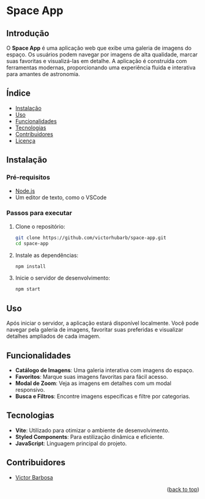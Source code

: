# Space App

## Introdução
O **Space App** é uma aplicação web que exibe uma galeria de imagens do espaço. Os usuários podem navegar por imagens de alta qualidade, marcar suas favoritas e visualizá-las em detalhe. A aplicação é construída com ferramentas modernas, proporcionando uma experiência fluida e interativa para amantes de astronomia.

## Índice
- [Instalação](#instalação)
- [Uso](#uso)
- [Funcionalidades](#funcionalidades)
- [Tecnologias](#tecnologias)
- [Contribuidores](#contribuidores)
- [Licença](#licença)

## Instalação

### Pré-requisitos
- [Node.js](https://nodejs.org/)
- Um editor de texto, como o VSCode

### Passos para executar
1. Clone o repositório:
   ```bash
   git clone https://github.com/victorhubarb/space-app.git
   cd space-app
   ```
2. Instale as dependências:
   ```bash
   npm install
   ```
3. Inicie o servidor de desenvolvimento:
   ```bash
   npm start
   ```

## Uso
Após iniciar o servidor, a aplicação estará disponível localmente. Você pode navegar pela galeria de imagens, favoritar suas preferidas e visualizar detalhes ampliados de cada imagem.

## Funcionalidades
- **Catálogo de Imagens**: Uma galeria interativa com imagens do espaço.
- **Favoritos**: Marque suas imagens favoritas para fácil acesso.
- **Modal de Zoom**: Veja as imagens em detalhes com um modal responsivo.
- **Busca e Filtros**: Encontre imagens específicas e filtre por categorias.

## Tecnologias
- **Vite**: Utilizado para otimizar o ambiente de desenvolvimento.
- **Styled Components**: Para estilização dinâmica e eficiente.
- **JavaScript**: Linguagem principal do projeto.

## Contribuidores
- [Victor Barbosa](https://github.com/victorhubarb)
<p align="right">(<a href="#readme-top">back to top</a>)</p>
